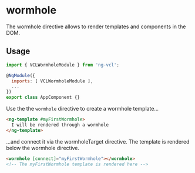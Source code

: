 # wormhole

The wormhole directive allows to render templates and components in the DOM.

## Usage

```js
import { VCLWormholeModule } from 'ng-vcl';

@NgModule({
  imports: [ VCLWormholeModule ],
  ...
})
export class AppComponent {}
```

Use the the `wormhole` directive to create a wormhole template...

```html
<ng-template #myFirstWormhole>
  I will be rendered through a wormhole
</ng-template>
```

...and connect it via the wormholeTarget directive.
The template is rendered below the wormhole directive.

```html
<wormhole [connect]="myFirstWormhole"></wormhole>
<!-- The myFirstWormhole template is rendered here -->
```
